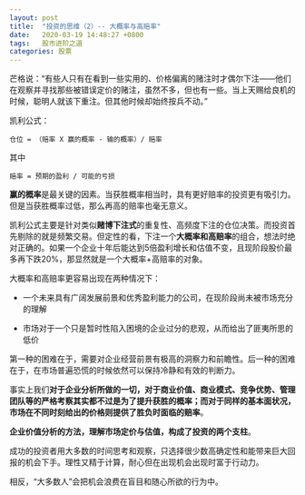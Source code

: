 ```yaml
---
layout: post
title:  "投资的思维（2）-- 大概率与高赔率"
date:   2020-03-19 14:48:27 +0800
tags:   股市进阶之道
categories: 股票
---
```


芒格说：“有些人只有在看到一些实用的、价格偏离的赌注时才偶尔下注——他们在观察并寻找那些被错误定价的赌注，虽然不多，但也有一些。当上天赐给良机的时候，聪明人就该下重注。但其他时候却始终按兵不动。”


凯利公式：

    仓位 = （赔率 X 赢的概率 - 输的概率）/ 赔率

其中

    赔率 = 预期的盈利 / 可能的亏损

**赢的概率**是最关键的因素。当获胜概率相当时，具有更好赔率的投资更有吸引力。但是当获胜概率过低，那么再高的赔率也毫无意义。

凯利公式主要是针对类似**赌博下注式**的重复性、高频度下注的仓位决策。而投资首先剔除的就是频繁交易。但定性的看，下注一个**大概率和高赔率**的组合，想法时绝对正确的。如果一个企业十年后能达到5倍盈利增长和估值不变，且现阶段股价最多再下跌20%，那显然就是一个大概率+高赔率的对象。

大概率和高赔率更容易出现在两种情况下：

+ 一个未来具有广阔发展前景和优秀盈利能力的公司，在现阶段尚未被市场充分的理解

+ 市场对于一个只是暂时性陷入困境的企业过分的悲观，从而给出了匪夷所思的低价

第一种的困难在于，需要对企业经营前景有极高的洞察力和前瞻性。后一种的困难在于，在市场普遍恐慌的时候依然可以保持冷静和有效的判断力。

事实上我们**对于企业分析所做的一切，对于商业价值、商业模式、竞争优势、管理团队等的严格考察其实都不过是为了提升获胜的概率；而对于同样的基本面状况，市场在不同时刻给出的价格则提供了胜负时面临的赔率**。

**企业价值分析的方法，理解市场定价与估值，构成了投资的两个支柱**。

成功的投资者用大多数的时间思考和观察，只选择很少数高确定性和能带来巨大回报的机会下手。理性又精于计算，耐心但在出现机会出现时富于行动力。

相反，“大多数人”会把机会浪费在盲目和随心所欲的行为中。
